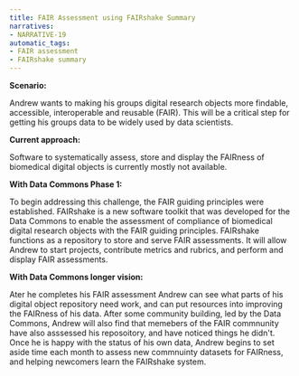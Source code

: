 ```yaml
---
title: FAIR Assessment using FAIRshake Summary
narratives:
- NARRATIVE-19
automatic_tags:
- FAIR assessment
- FAIRshake summary
---
```

**Scenario:**

Andrew wants to making his groups digital research objects more findable, accessible, interoperable and reusable (FAIR). This will be a critical step for getting his groups data to be widely used by data scientists.

**Current approach:**

Software to systematically assess, store and display the FAIRness of biomedical digital objects is currently mostly not available.

**With Data Commons Phase 1:**

To begin addressing this challenge, the FAIR guiding principles were established. FAIRshake is a new software toolkit that was developed for the Data Commons to enable the assessment of compliance of biomedical digital research objects with the FAIR guiding principles. FAIRshake functions as a repository to store and serve FAIR assessments. It will allow Andrew to start projects, contribute metrics and rubrics, and perform and display FAIR assessments.

**With Data Commons longer vision:**

Ater he completes his FAIR assessment Andrew can see what parts of his digital object repository need work, and can put resources into improving the FAIRness of his data. After some community building, led by the Data Commons, Andrew will also find that memebers of the FAIR commnunity have also asssessed his reposoitory, and have noticed things he didn't. Once he is happy with the status of his own data, Andrew begins to set aside time each month to assess new commnuinty datasets for FAIRness, and helping newcomers learn the FAIRshake system.